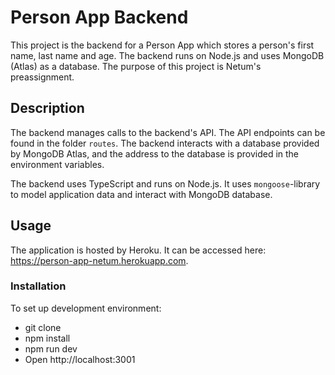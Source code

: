 # Person App Backend
This project is the backend for a Person App which stores a person's first name, last name and age. The backend runs on Node.js and uses MongoDB (Atlas) as a database. The purpose of this project is Netum's preassignment.

## Description
The backend manages calls to the backend's API. The API endpoints can be found in the folder `routes`. The backend interacts with a database provided by MongoDB Atlas, and the address to the database is provided in the environment variables.

The backend uses TypeScript and runs on Node.js. It uses `mongoose`-library to model application data and interact with MongoDB database.

## Usage
The application is hosted by Heroku. It can be accessed here: 
https://person-app-netum.herokuapp.com.

### Installation
To set up development environment:

  - git clone
  - npm install
  - npm run dev
  - Open http://localhost:3001
